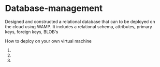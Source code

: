 # Database-management
Designed and constructed a relational database that can to be deployed on the cloud using WAMP. It includes a relational schema, attributes, primary keys, foreign keys, BLOB's

How to deploy on your own virtual machine

1)

2)

3)
